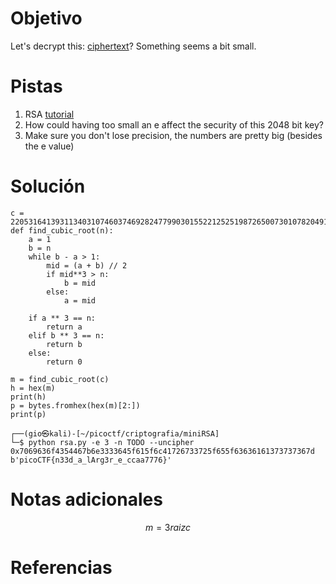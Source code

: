 # Objetivo
Let's decrypt this: [ciphertext](https://jupiter.challenges.picoctf.org/static/d21037ad23ed84cfff20a84768a0f2b2/ciphertext)? Something seems a bit small.
# Pistas
1. RSA [tutorial](https://en.wikipedia.org/wiki/RSA_(cryptosystem))
2. How could having too small an e affect the security of this 2048 bit key?
3. Make sure you don't lose precision, the numbers are pretty big (besides the e value)
# Solución
```
c = 2205316413931134031074603746928247799030155221252519872650073010782049179856976080512716237308882294226369300412719995904064931819531456392957957122459640736424089744772221933500860936331459280832211445548332429338572369823704784625368933 
def find_cubic_root(n):
    a = 1
    b = n
    while b - a > 1:
        mid = (a + b) // 2
        if mid**3 > n:
            b = mid
        else:
            a = mid

    if a ** 3 == n:
        return a
    elif b ** 3 == n:
        return b
    else:
        return 0

m = find_cubic_root(c)
h = hex(m)
print(h)
p = bytes.fromhex(hex(m)[2:])
print(p)

```

```
┌──(gio㉿kali)-[~/picoctf/criptografia/miniRSA]
└─$ python rsa.py -e 3 -n TODO --uncipher
0x7069636f4354467b6e3333645f615f6c41726733725f655f63636161373737367d
b'picoCTF{n33d_a_lArg3r_e_ccaa7776}'
```
# Notas adicionales
$$
m = 3 raiz c
$$
# Referencias